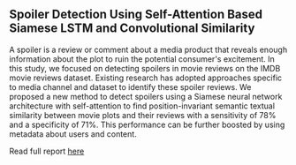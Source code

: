## Spoiler Detection Using Self-Attention Based Siamese LSTM and Convolutional Similarity

A spoiler is a review or comment about a media product that reveals enough information about the plot to ruin the potential consumer's excitement. In this study, we focused on detecting spoilers in movie reviews on the IMDB movie reviews dataset. Existing research has adopted approaches specific to media channel and dataset to identify these spoiler reviews. We proposed a new method to detect spoilers using a Siamese neural network architecture with self-attention to find position-invariant semantic textual similarity between movie plots and their reviews with a sensitivity of 78% and a specificity of 71%. This performance can be further boosted by using metadata about users and content. 

Read full report [here](https://drive.google.com/file/d/1hTf8WR6Cv1mngffFzHpKLgMa_lJAjumX/view?usp=sharing)
